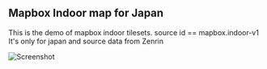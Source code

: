 ## Mapbox Indoor map for Japan
This is the demo of mapbox indoor tilesets.
source id == mapbox.indoor-v1
It's only for japan and source data from Zenrin

![Screenshot](https://github.com/Sabakuma/mapbox-gl-indoor-map/blob/main/SCS.jpg)